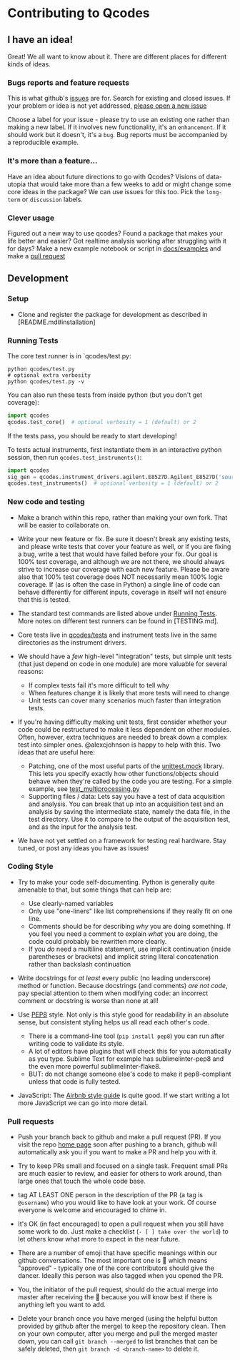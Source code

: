 # Contributing to Qcodes

## I have an idea!

Great! We all want to know about it. There are different places for different kinds of ideas.

### Bugs reports and feature requests

This is what github's [issues](https://github.com/qdev-dk/Qcodes/issues) are for. Search for existing and closed issues. If your problem or idea is not yet addressed, [please open a new issue](https://github.com/qdev-dk/Qcodes/issues/new)

Choose a label for your issue - please try to use an existing one rather than making a new label. If it involves new functionality, it's an `enhancement`. If it should work but it doesn't, it's a `bug`. Bug reports must be accompanied by a reproducible example.

### It's more than a feature...

Have an idea about future directions to go with Qcodes? Visions of data-utopia that would take more than a few weeks to add or might change some core ideas in the package? We can use issues for this too. Pick the `long-term` or `discussion` labels.

### Clever usage

Figured out a new way to use qcodes? Found a package that makes your life better and easier? Got realtime analysis working after struggling with it for days? Make a new example notebook or script in [docs/examples](https://github.com/qdev-dk/Qcodes/tree/master/docs/examples) and make a [pull request](#pull-requests)

## Development

### Setup

- Clone and register the package for development as described in [README.md#installation]

### Running Tests

The core test runner is in `qcodes/test.py:
```
python qcodes/test.py
# optional extra verbosity
python qcodes/test.py -v
```
You can also run these tests from inside python (but you don't get coverage):
```python
import qcodes
qcodes.test_core()  # optional verbosity = 1 (default) or 2
```
If the tests pass, you should be ready to start developing!

To tests actual instruments, first instantiate them in an interactive python session, then run `qcodes.test_instruments()`:
```python
import qcodes
sig_gen = qcodes.instrument_drivers.agilent.E8527D.Agilent_E8527D('source', address='...')
qcodes.test_instruments()  # optional verbosity = 1 (default) or 2
```

### New code and testing

- Make a branch within this repo, rather than making your own fork. That will be easier to collaborate on.

- Write your new feature or fix. Be sure it doesn't break any existing tests, and please write tests that cover your feature as well, or if you are fixing a bug, write a test that would have failed before your fix. Our goal is 100% test coverage, and although we are not there, we should always strive to increase our coverage with each new feature. Please be aware also that 100% test coverage does NOT necessarily mean 100% logic coverage. If (as is often the case in Python) a single line of code can behave differently for different inputs, coverage in itself will not ensure that this is tested.

- The standard test commands are listed above under [Running Tests](#running_tests). More notes on different test runners can be found in [TESTING.md].

- Core tests live in [qcodes/tests](https://github.com/qdev-dk/Qcodes/tree/master/qcodes/tests) and instrument tests live in the same directories as the instrument drivers.

- We should have a *few* high-level "integration" tests, but simple unit tests (that just depend on code in one module) are more valuable for several reasons:
  - If complex tests fail it's more difficult to tell why
  - When features change it is likely that more tests will need to change
  - Unit tests can cover many scenarios much faster than integration tests.

- If you're having difficulty making unit tests, first consider whether your code could be restructured to make it less dependent on other modules. Often, however, extra techniques are needed to break down a complex test into simpler ones. @alexcjohnson is happy to help with this. Two ideas that are useful here:
  - Patching, one of the most useful parts of the [unittest.mock](https://docs.python.org/3/library/unittest.mock.html) library. This lets you specify exactly how other functions/objects should behave when they're called by the code you are testing. For a simple example, see [test_multiprocessing.py](https://github.com/qdev-dk/Qcodes/blob/58a8692bed55272f4c5865d6ec37f846154ead16/qcodes/tests/test_multiprocessing.py#L63-L65)
  - Supporting files / data: Lets say you have a test of data acquisition and analysis. You can break that up into an acquisition test and an analysis by saving the intermediate state, namely the data file, in the test directory. Use it to compare to the output of the acquisition test, and as the input for the analysis test.

- We have not yet settled on a framework for testing real hardware. Stay tuned, or post any ideas you have as issues!

### Coding Style

- Try to make your code self-documenting. Python is generally quite amenable to that, but some things that can help are:

  - Use clearly-named variables
  - Only use "one-liners" like list comprehensions if they really fit on one line.
  - Comments should be for describing *why* you are doing something. If you feel you need a comment to explain *what* you are doing, the code could probably be rewritten more clearly.
  - If you *do* need a multiline statement, use implicit continuation (inside parentheses or brackets) and implicit string literal concatenation rather than backslash continuation

- Write docstrings for *at least* every public (no leading underscore) method or function. Because docstrings (and comments) *are not code*, pay special attention to them when modifying code: an incorrect comment or docstring is worse than none at all!

- Use [PEP8](http://legacy.python.org/dev/peps/pep-0008/) style. Not only is this style good for readability in an absolute sense, but consistent styling helps us all read each other's code.
  - There is a command-line tool (`pip install pep8`) you can run after writing code to validate its style.
  - A lot of editors have plugins that will check this for you automatically as you type. Sublime Text for example has sublimelinter-pep8 and the even more powerful sublimelinter-flake8.
  - BUT: do not change someone else's code to make it pep8-compliant unless that code is fully tested.

- JavaScript: The [Airbnb style guide](https://github.com/airbnb/javascript) is quite good. If we start writing a lot more JavaScript we can go into more detail.

### Pull requests

- Push your branch back to github and make a pull request (PR). If you visit the repo [home page](https://github.com/qdev-dk/Qcodes) soon after pushing to a branch, github will automatically ask you if you want to make a PR and help you with it.

- Try to keep PRs small and focused on a single task. Frequent small PRs are much easier to review, and easier for others to work around, than large ones that touch the whole code base.

- tag AT LEAST ONE person in the description of the PR (a tag is `@username`) who you would like to have look at your work. Of course everyone is welcome and encouraged to chime in.

- It's OK (in fact encouraged) to open a pull request when you still have some work to do. Just make a checklist (`- [ ] take over the world`) to let others know what more to expect in the near future.

- There are a number of emoji that have specific meanings within our github conversations. The most important one is :dancer: which means "approved" - typically one of the core contributors should give the dancer. Ideally this person was also tagged when you opened the PR.

- You, the initiator of the pull request, should do the actual merge into master after receiving the :dancer: because you will know best if there is anything left you want to add.

- Delete your branch once you have merged (using the helpful button provided by github after the merge) to keep the repository clean. Then on your own computer, after you merge and pull the merged master down, you can call `git branch --merged` to list branches that can be safely deleted, then `git branch -d <branch-name>` to delete it.
